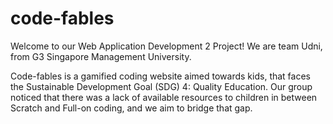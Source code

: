 # code-fables

Welcome to our Web Application Development 2 Project! We are team Udni, from G3 Singapore Management University. 

Code-fables is a gamified coding website aimed towards kids, that faces the Sustainable Development Goal (SDG) 4: Quality Education. Our group noticed that there was a lack of available resources to children in between Scratch and Full-on coding, and we aim to bridge that gap. 
